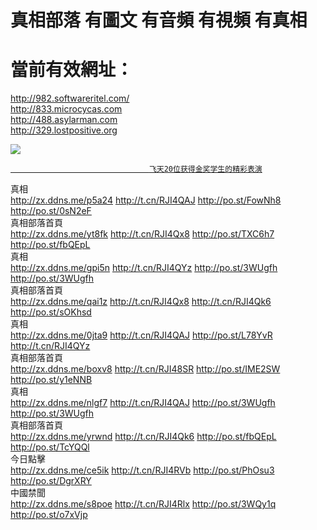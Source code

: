 # 真相部落 有圖文 有音頻 有視頻 有真相<br>
# 當前有效網址：<br>
http://982.softwareritel.com/<br>
http://833.microcycas.com<br>
http://488.asylarman.com<br>
http://329.lostpositive.org<br>

<a href="http://329.lostpositive.orgm/zx/" target="_blank"><img src="http://329.lostpositive.org/pic/2016/11/p7829911a215010452.jpg">

                                   飞天20位获得金奖学生的精彩表演
</a>
<div class="linkbox"><div class="title">真相<div id="url"><a href="http://zx.ddns.me/p5a24" target=_blank>http://zx.ddns.me/p5a24</a>     <a href="http://t.cn/RJI4QAJ" target=_blank>http://t.cn/RJI4QAJ</a>     <a href="http://po.st/FowNh8" target=_blank>http://po.st/FowNh8</a>     <a href="http://po.st/0sN2eF" target=_blank>http://po.st/0sN2eF</a></div></div><div class="title">真相部落首頁<div id="url"><a href="http://zx.ddns.me/yt8fk" target=_blank>http://zx.ddns.me/yt8fk</a>     <a href="http://t.cn/RJI4Qx8" target=_blank>http://t.cn/RJI4Qx8</a>     <a href="http://po.st/TXC6h7" target=_blank>http://po.st/TXC6h7</a>     <a href="http://po.st/fbQEpL" target=_blank>http://po.st/fbQEpL</a></div></div><div class="title">真相<div id="url"><a href="http://zx.ddns.me/gpi5n" target=_blank>http://zx.ddns.me/gpi5n</a>     <a href="http://t.cn/RJI4QYz" target=_blank>http://t.cn/RJI4QYz</a>     <a href="http://po.st/3WUgfh" target=_blank>http://po.st/3WUgfh</a>     <a href="http://po.st/3WUgfh" target=_blank>http://po.st/3WUgfh</a></div></div><div class="title">真相部落首頁<div id="url"><a href="http://zx.ddns.me/qai1z" target=_blank>http://zx.ddns.me/qai1z</a>     <a href="http://t.cn/RJI4Qx8" target=_blank>http://t.cn/RJI4Qx8</a>     <a href="http://t.cn/RJI4Qk6" target=_blank>http://t.cn/RJI4Qk6</a>     <a href="http://po.st/sOKhsd" target=_blank>http://po.st/sOKhsd</a></div></div><div class="title">真相<div id="url"><a href="http://zx.ddns.me/0jta9" target=_blank>http://zx.ddns.me/0jta9</a>     <a href="http://t.cn/RJI4QAJ" target=_blank>http://t.cn/RJI4QAJ</a>     <a href="http://po.st/L78YvR" target=_blank>http://po.st/L78YvR</a>     <a href="http://t.cn/RJI4QYz" target=_blank>http://t.cn/RJI4QYz</a></div></div><div class="title">真相部落首頁<div id="url"><a href="http://zx.ddns.me/boxv8" target=_blank>http://zx.ddns.me/boxv8</a>     <a href="http://t.cn/RJI48SR" target=_blank>http://t.cn/RJI48SR</a>     <a href="http://po.st/IME2SW" target=_blank>http://po.st/IME2SW</a>     <a href="http://po.st/y1eNNB" target=_blank>http://po.st/y1eNNB</a></div></div><div class="title">真相<div id="url"><a href="http://zx.ddns.me/nlgf7" target=_blank>http://zx.ddns.me/nlgf7</a>     <a href="http://t.cn/RJI4QAJ" target=_blank>http://t.cn/RJI4QAJ</a>     <a href="http://po.st/3WUgfh" target=_blank>http://po.st/3WUgfh</a>     <a href="http://po.st/3WUgfh" target=_blank>http://po.st/3WUgfh</a></div></div><div class="title">真相部落首頁<div id="url"><a href="http://zx.ddns.me/yrwnd" target=_blank>http://zx.ddns.me/yrwnd</a>     <a href="http://t.cn/RJI4Qk6" target=_blank>http://t.cn/RJI4Qk6</a>     <a href="http://po.st/fbQEpL" target=_blank>http://po.st/fbQEpL</a>     <a href="http://po.st/TcYQQl" target=_blank>http://po.st/TcYQQl</a></div></div><div class="title">今日點擊<div id="url"><a href="http://zx.ddns.me/ce5ik" target=_blank>http://zx.ddns.me/ce5ik</a>     <a href="http://t.cn/RJI4RVb" target=_blank>http://t.cn/RJI4RVb</a>     <a href="http://po.st/PhOsu3" target=_blank>http://po.st/PhOsu3</a>     <a href="http://po.st/DgrXRY" target=_blank>http://po.st/DgrXRY</a></div></div><div class="title">中國禁聞<div id="url"><a href="http://zx.ddns.me/s8poe" target=_blank>http://zx.ddns.me/s8poe</a>     <a href="http://t.cn/RJI4Rlx" target=_blank>http://t.cn/RJI4Rlx</a>     <a href="http://po.st/3WQy1q" target=_blank>http://po.st/3WQy1q</a>     <a href="http://po.st/o7xVjp" target=_blank>http://po.st/o7xVjp</a></div></div></div>
